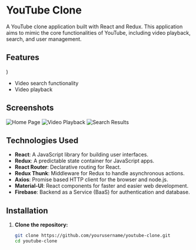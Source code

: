 # YouTube Clone

A YouTube clone application built with React and Redux. This application aims to mimic the core functionalities of YouTube, including video playback, search, and user management.

## Features

)
- Video search functionality
- Video playback


## Screenshots

![Home Page](./screenshots/home.png)
![Video Playback](./screenshots/video.png)
![Search Results](./screenshots/search.png)

## Technologies Used

- **React**: A JavaScript library for building user interfaces.
- **Redux**: A predictable state container for JavaScript apps.
- **React Router**: Declarative routing for React.
- **Redux Thunk**: Middleware for Redux to handle asynchronous actions.
- **Axios**: Promise based HTTP client for the browser and node.js.
- **Material-UI**: React components for faster and easier web development.
- **Firebase**: Backend as a Service (BaaS) for authentication and database.

## Installation

1. **Clone the repository:**

   ```sh
   git clone https://github.com/yourusername/youtube-clone.git
   cd youtube-clone
